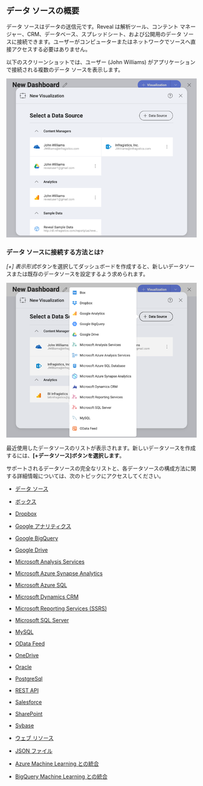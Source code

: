 ## データ ソースの概要

データ ソースはデータの送信元です。Reveal は解析ツール、コンテント マネージャー、CRM、データベース、スプレッドシート、および公開用のデータ ソースに接続できます。ユーザーがコンピューターまたはネットワークでソースへ直接アクセスする必要はありません。

以下のスクリーンショットでは、ユーザー (John Williams) がアプリケーションで接続される複数のデータ ソースを表示します。

![Sample data sources](images/sample-data-sources-screen.png)

### データ ソースに接続する方法とは?

*[+] 表示形式*ボタンを選択してダッシュボードを作成すると、新しいデータソースまたは既存のデータソースを設定するよう求められます。

![Available data sources when creating a new visualization](images/creating-new-visualization.png)

最近使用したデータソースのリストが表示されます。新しいデータソースを作成するには、**[+データソース]ボタンを選択します**。

サポートされるデータソースの完全なリストと、各データソースの構成方法に関する詳細情報については、次のトピックにアクセスしてください。

  - [データ ソース](data-sources.md)

  - [ボックス](box.md)

  - [Dropbox](dropbox.md)

  - [Google アナリティクス](google-analytics.md)

  - [Google BigQuery](google-bigquery.md)

  - [Google Drive](google-drive.md)

  - [Microsoft Analysis Services](microsoft-analysis-services/configuring-microsoft-analysis-services.md)

  - [Microsoft Azure Synapse Analytics](microsoft-azure-synapse-analytics.md)

  - [Microsoft Azure SQL](azure-sql.md)

  - [Microsoft Dynamics CRM](microsoft-dynamics-crm.md)

  - [Microsoft Reporting Services (SSRS)](microsoft-reporting-services.md)

  - [Microsoft SQL Server](microsoft-sql-server.md)

  - [MySQL](mysql.md)

  - [OData Feed](odata-feed.md)

  - [OneDrive](onedrive.md)

  - [Oracle](oracle.md)

  - [PostgreSql](postgresql.md)

  - [REST API](rest-api.md)

  - [Salesforce](salesforce.md)

  - [SharePoint](sharepoint.md)

  - [Sybase](sybase.md)

  - [ウェブ リソース](web-resource.md)

  - [JSON ファイル](working-with-json-files.md)

  - [Azure Machine Learning との統合](azure-machine-learning-models.md)

  - [BigQuery Machine Learning との統合](bigquery-machine-learning-models.md)
